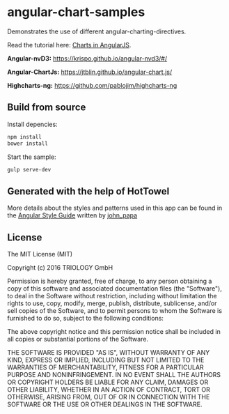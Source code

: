 # angular-chart-samples

Demonstrates the use of different angular-charting-directives.

Read the tutorial here: [Charts in AngularJS](https://www.triology.de/en/blog-entries/charts-in-angularjs).

**Angular-nvD3:** https://krispo.github.io/angular-nvd3/#/

**Angular-ChartJs:** https://jtblin.github.io/angular-chart.js/

**Highcharts-ng:** https://github.com/pablojim/highcharts-ng


## Build from source

Install depencies:
```bash
npm install
bower install
```
Start the sample:
```bash
gulp serve-dev
```

## Generated with the help of HotTowel

More details about the styles and patterns used in this app can be found in the [Angular Style Guide](https://github.com/johnpapa/angularjs-styleguide) written by [john_papa](//twitter.com/john_papa)

## License

The MIT License (MIT)

Copyright (c) 2016 TRIOLOGY GmbH

Permission is hereby granted, free of charge, to any person obtaining a copy of this software and associated documentation files (the "Software"), to deal in the Software without restriction, including without limitation the rights to use, copy, modify, merge, publish, distribute, sublicense, and/or sell copies of the Software, and to permit persons to whom the Software is furnished to do so, subject to the following conditions:

The above copyright notice and this permission notice shall be included in all copies or substantial portions of the Software.

THE SOFTWARE IS PROVIDED "AS IS", WITHOUT WARRANTY OF ANY KIND, EXPRESS OR IMPLIED, INCLUDING BUT NOT LIMITED TO THE WARRANTIES OF MERCHANTABILITY, FITNESS FOR A PARTICULAR PURPOSE AND NONINFRINGEMENT. IN NO EVENT SHALL THE AUTHORS OR COPYRIGHT HOLDERS BE LIABLE FOR ANY CLAIM, DAMAGES OR OTHER LIABILITY, WHETHER IN AN ACTION OF CONTRACT, TORT OR OTHERWISE, ARISING FROM, OUT OF OR IN CONNECTION WITH THE SOFTWARE OR THE USE OR OTHER DEALINGS IN THE SOFTWARE.
